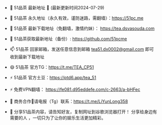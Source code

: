 - 👋 51品茶 最新地址 👋 (最新更新时间2024-07-29)
- 👀 51品茶 永久地址（永久有效，谨防迷路，需翻墙）：https://51pc.me
- 🌱 51品茶 最新下载地址（免翻墙，激情约妹）： https://tea.dsvasouda.com
- 💞️ 51品茶获取最新地址（备份）: https://github.com/51pcme
- 📫 51品茶 回家邮箱，发送任意信息到邮箱 tea51.dx0002@gmail.com 即可收到最新下载地址

- 😄 51品茶 官方TG：https://t.me/TEA_CP51
- ⚡ 51品茶 官方土豆：https://ptd6.app/tea_51
- ⚡ 免费VPN翻墙： https://fe081.d95eddefe.com/c-2663/a-bHFec
- 🤝 商务合作🤝请电报（Tg）联系：https://t.me/LiYunLong358
- 🤝 分享51品茶内容，请告知好友，复制网址到谷歌浏览器打开！  分享给身边有需要的人 ，一切只为了让你的娱乐生活更加精彩。
<!---
51pcme/51pcme is a ✨ special ✨ repository because its `README.md` (this file) appears on your GitHub profile.
You can click the Preview link to take a look at your changes.
--->
